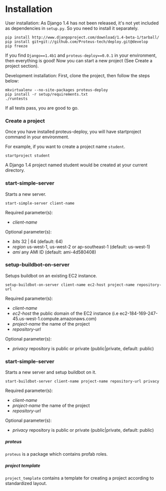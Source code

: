 # Installation
User installation:
    As Django 1.4 has not been released, it's not yet included as dependencies in `setup.py`. So you need to install it separately.

    pip install http://www.djangoproject.com/download/1.4-beta-1/tarball/
    pip install git+git://github.com/Proteus-tech/deploy.git@develop
    pip freeze

If you find `Django==1.4b1` and `proteus-deploy==0.0.1` in your environment, then everything is good! Now you can start a new project (See Create a project section).

Development installation:
    First, clone the project, then follow the steps below:

    mkvirtualenv --no-site-packages proteus-deploy
    pip install -r setup/requirements.txt
    ./runtests

If all tests pass, you are good to go.

### Create a project
Once you have installed proteus-deploy, you will have startproject command in your environment.

For example, if you want to create a project name `student`.

    startproject student

A Django 1.4 project named student would be created at your current directory.

### start-simple-server
Starts a new server.

    start-simple-server client-name

Required parameter(s):
- *client-name*

Optional parameter(s):
- *bits* 32 | 64 (default: 64)
- *region* us-west-1, us-west-2 or ap-southeast-1 (default: us-west-1)
- *ami* any AMI ID (default: ami-4d580408)

### setup-buildbot-on-server
Setups buildbot on an existing EC2 instance.

    setup-buildbot-on-server client-name ec2-host project-name repository-url 

Required parameter(s):
- *client-name*
- *ec2-host* the public domain of the EC2 instance (i.e ec2-184-169-247-45.us-west-1.compute.amazonaws.com)
- *project-name* the name of the project
- *repository-url*

Optional parameter(s):
- *privacy* repository is public or private (public|private, default: public)

### start-simple-server
Starts a new server and setup buildbot on it.

    start-buildbot-server client-name project-name repository-url privacy

Required parameter(s):
- *client-name*
- *project-name* the name of the project
- *repository-url*

Optional parameter(s):
- *privacy* repository is public or private (public|private, default: public)

##### proteus
`proteus` is a package which contains profab roles.

##### project template
`project_template` contains a template for creating a project according to standardized layout.
